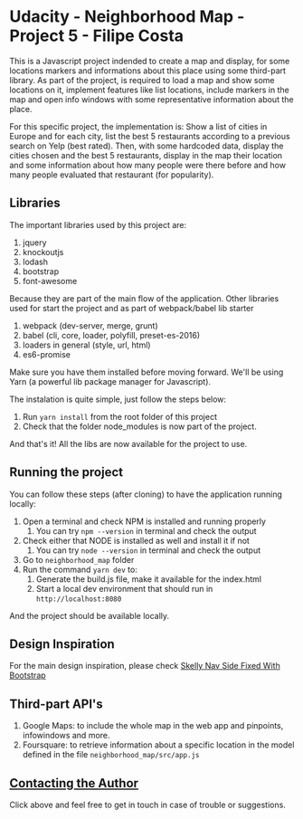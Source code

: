 Udacity - Neighborhood Map - Project 5 - Filipe Costa
============

This is a Javascript project indended to create a map and display, for some locations markers and informations about this place using some third-part library.
As part of the project, is required to load a map and show some locations on it, implement features like list locations, include markers in the map and open info windows with some representative information about the place.

For this specific project, the implementation is:
Show a list of cities in Europe and for each city, list the best 5 restaurants according to a previous search on Yelp (best rated).
Then, with some hardcoded data, display the cities chosen and the best 5 restaurants, display in the map their location and some information about how many people were there before and how many people evaluated that restaurant (for popularity).

## Libraries
The important libraries used by this project are:
1. jquery
2. knockoutjs
3. lodash
4. bootstrap
5. font-awesome

Because they are part of the main flow of the application.
Other libraries used for start the project and as part of webpack/babel lib starter
1. webpack (dev-server, merge, grunt)
2. babel (cli, core, loader, polyfill, preset-es-2016)
3. loaders in general (style, url, html)
4. es6-promise


Make sure you have them installed before moving forward. We'll be using Yarn (a powerful lib package manager for Javascript).

The instalation is quite simple, just follow the steps below:
1. Run `yarn install` from the root folder of this project
2. Check that the folder node_modules is now part of the project.

And that's it! All the libs are now available for the project to use.

## Running the project
You can follow these steps (after cloning) to have the application running locally:
1. Open a terminal and check NPM is installed and running properly
   1. You can try `npm --version` in terminal and check the output
2. Check either that NODE is installed as well and install it if not
   1. You can try `node --version` in terminal and check the output
3. Go to `neighborhood_map` folder
4. Run the command `yarn dev` to:
   1. Generate the build.js file, make it available for the index.html
   2. Start a local dev environment that should run in `http://localhost:8080`

And the project should be available locally.

## Design Inspiration
For the main design inspiration, please check [Skelly Nav Side Fixed With Bootstrap](http://codeply.com/go/RmXlEZfi8z)

## Third-part API's
1. Google Maps: to include the whole map in the web app and pinpoints, infowindows and more.
2. Foursquare: to retrieve information about a specific location in the model defined in the file `neighborhood_map/src/app.js`

## [Contacting the Author](mailto:s.costa.filipe@gmail.com)
Click above and feel free to get in touch in case of trouble or suggestions.
